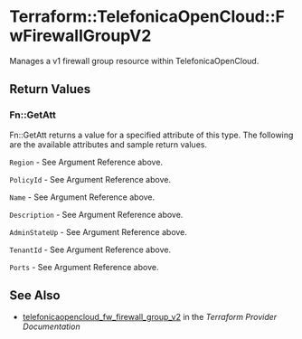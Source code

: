 # Terraform::TelefonicaOpenCloud::FwFirewallGroupV2

Manages a v1 firewall group resource within TelefonicaOpenCloud.

## Return Values

### Fn::GetAtt

Fn::GetAtt returns a value for a specified attribute of this type. The following are the available attributes and sample return values.

`Region` - See Argument Reference above.

`PolicyId` - See Argument Reference above.

`Name` - See Argument Reference above.

`Description` - See Argument Reference above.

`AdminStateUp` - See Argument Reference above.

`TenantId` - See Argument Reference above.

`Ports` - See Argument Reference above.

## See Also

* [telefonicaopencloud_fw_firewall_group_v2](https://www.terraform.io/docs/providers/telefonicaopencloud/r/fw_firewall_group_v2.html) in the _Terraform Provider Documentation_